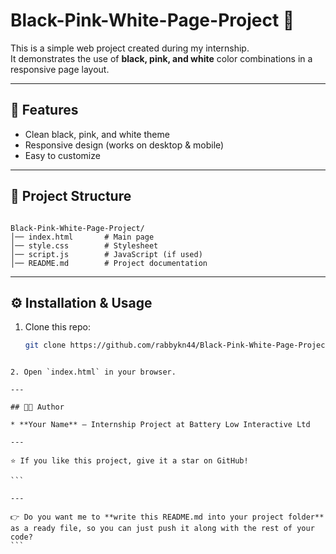 
# Black-Pink-White-Page-Project 🎨

This is a simple web project created during my internship.  
It demonstrates the use of **black, pink, and white** color combinations in a responsive page layout.

---

## 🚀 Features
- Clean black, pink, and white theme  
- Responsive design (works on desktop & mobile)  
- Easy to customize  

---

## 📂 Project Structure
```

Black-Pink-White-Page-Project/
│── index.html       # Main page
│── style.css        # Stylesheet
│── script.js        # JavaScript (if used)
│── README.md        # Project documentation

````

---

## ⚙️ Installation & Usage
1. Clone this repo:
   ```bash
   git clone https://github.com/rabbykn44/Black-Pink-White-Page-Project.git
````

2. Open `index.html` in your browser.

---

## 👨‍💻 Author

* **Your Name** – Internship Project at Battery Low Interactive Ltd

---

⭐ If you like this project, give it a star on GitHub!

```

---

👉 Do you want me to **write this README.md into your project folder** as a ready file, so you can just push it along with the rest of your code?
```
